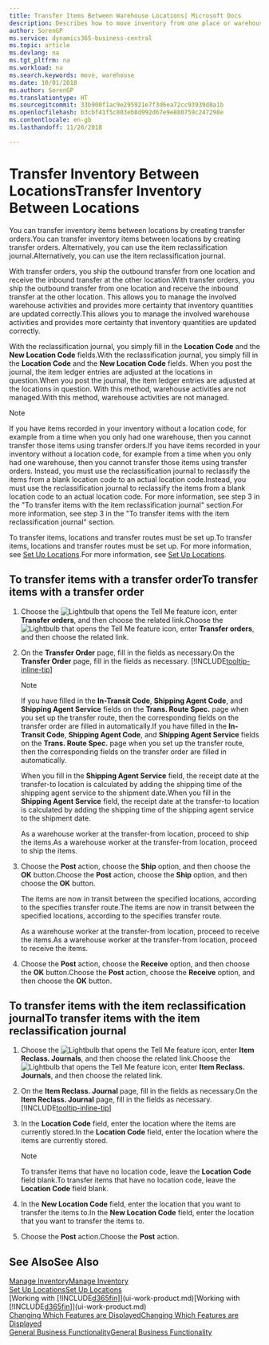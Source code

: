 ```yaml
---
title: Transfer Items Between Warehouse Locations| Microsoft Docs
description: Describes how to move inventory from one place or warehouse to another, either with the reclassification journal or with transfer orders.
author: SorenGP
ms.service: dynamics365-business-central
ms.topic: article
ms.devlang: na
ms.tgt_pltfrm: na
ms.workload: na
ms.search.keywords: move, warehouse
ms.date: 10/01/2018
ms.author: SorenGP
ms.translationtype: HT
ms.sourcegitcommit: 33b900f1ac9e295921e7f3d6ea72cc93939d8a1b
ms.openlocfilehash: b3cbf41f5c803eb8d992d67e9e880759c247298e
ms.contentlocale: en-gb
ms.lasthandoff: 11/26/2018

---
```

# <a name="transfer-inventory-between-locations"></a><span data-ttu-id="7ec50-103">Transfer Inventory Between Locations</span><span class="sxs-lookup"><span data-stu-id="7ec50-103">Transfer Inventory Between Locations</span></span>
<span data-ttu-id="7ec50-104">You can transfer inventory items between locations by creating transfer orders.</span><span class="sxs-lookup"><span data-stu-id="7ec50-104">You can transfer inventory items between locations by creating transfer orders.</span></span> <span data-ttu-id="7ec50-105">Alternatively, you can use the item reclassification journal.</span><span class="sxs-lookup"><span data-stu-id="7ec50-105">Alternatively, you can use the item reclassification journal.</span></span>

<span data-ttu-id="7ec50-106">With transfer orders, you ship the outbound transfer from one location and receive the inbound transfer at the other location.</span><span class="sxs-lookup"><span data-stu-id="7ec50-106">With transfer orders, you ship the outbound transfer from one location and receive the inbound transfer at the other location.</span></span> <span data-ttu-id="7ec50-107">This allows you to manage the involved warehouse activities and provides more certainty that inventory quantities are updated correctly.</span><span class="sxs-lookup"><span data-stu-id="7ec50-107">This allows you to manage the involved warehouse activities and provides more certainty that inventory quantities are updated correctly.</span></span>

<span data-ttu-id="7ec50-108">With the reclassification journal, you simply fill in the **Location Code** and the **New Location Code** fields.</span><span class="sxs-lookup"><span data-stu-id="7ec50-108">With the reclassification journal, you simply fill in the **Location Code** and the **New Location Code** fields.</span></span> <span data-ttu-id="7ec50-109">When you post the journal, the item ledger entries are adjusted at the locations in question.</span><span class="sxs-lookup"><span data-stu-id="7ec50-109">When you post the journal, the item ledger entries are adjusted at the locations in question.</span></span> <span data-ttu-id="7ec50-110">With this method, warehouse activities are not managed.</span><span class="sxs-lookup"><span data-stu-id="7ec50-110">With this method, warehouse activities are not managed.</span></span>

> [!NOTE]  
>   <span data-ttu-id="7ec50-111">If you have items recorded in your inventory without a location code, for example from a time when you only had one warehouse, then you cannot transfer those items using transfer orders.</span><span class="sxs-lookup"><span data-stu-id="7ec50-111">If you have items recorded in your inventory without a location code, for example from a time when you only had one warehouse, then you cannot transfer those items using transfer orders.</span></span> <span data-ttu-id="7ec50-112">Instead, you must use the reclassification journal to reclassify the items from a blank location code to an actual location code.</span><span class="sxs-lookup"><span data-stu-id="7ec50-112">Instead, you must use the reclassification journal to reclassify the items from a blank location code to an actual location code.</span></span>  <span data-ttu-id="7ec50-113">For more information, see step 3 in the "To transfer items with the item reclassification journal" section.</span><span class="sxs-lookup"><span data-stu-id="7ec50-113">For more information, see step 3 in the "To transfer items with the item reclassification journal" section.</span></span>

<span data-ttu-id="7ec50-114">To transfer items, locations and transfer routes must be set up.</span><span class="sxs-lookup"><span data-stu-id="7ec50-114">To transfer items, locations and transfer routes must be set up.</span></span> <span data-ttu-id="7ec50-115">For more information, see [Set Up Locations](inventory-how-setup-locations.md).</span><span class="sxs-lookup"><span data-stu-id="7ec50-115">For more information, see [Set Up Locations](inventory-how-setup-locations.md).</span></span>

## <a name="to-transfer-items-with-a-transfer-order"></a><span data-ttu-id="7ec50-116">To transfer items with a transfer order</span><span class="sxs-lookup"><span data-stu-id="7ec50-116">To transfer items with a transfer order</span></span>
1. <span data-ttu-id="7ec50-117">Choose the ![Lightbulb that opens the Tell Me feature](media/ui-search/search_small.png "Tell me what you want to do") icon, enter **Transfer orders**, and then choose the related link.</span><span class="sxs-lookup"><span data-stu-id="7ec50-117">Choose the ![Lightbulb that opens the Tell Me feature](media/ui-search/search_small.png "Tell me what you want to do") icon, enter **Transfer orders**, and then choose the related link.</span></span>
2. <span data-ttu-id="7ec50-118">On the **Transfer Order** page, fill in the fields as necessary.</span><span class="sxs-lookup"><span data-stu-id="7ec50-118">On the **Transfer Order** page, fill in the fields as necessary.</span></span> [!INCLUDE[tooltip-inline-tip](includes/tooltip-inline-tip_md.md)]

    > [!NOTE]  
    >   <span data-ttu-id="7ec50-119">If you have filled in the **In-Transit Code**, **Shipping Agent Code**, and **Shipping Agent Service** fields on the **Trans. Route Spec.** page when you set up the transfer route, then the corresponding fields on the transfer order are filled in automatically.</span><span class="sxs-lookup"><span data-stu-id="7ec50-119">If you have filled in the **In-Transit Code**, **Shipping Agent Code**, and **Shipping Agent Service** fields on the **Trans. Route Spec.** page when you set up the transfer route, then the corresponding fields on the transfer order are filled in automatically.</span></span>

    <span data-ttu-id="7ec50-120">When you fill in the **Shipping Agent Service** field, the receipt date at the transfer-to location is calculated by adding the shipping time of the shipping agent service to the shipment date.</span><span class="sxs-lookup"><span data-stu-id="7ec50-120">When you fill in the **Shipping Agent Service** field, the receipt date at the transfer-to location is calculated by adding the shipping time of the shipping agent service to the shipment date.</span></span>

    <span data-ttu-id="7ec50-121">As a warehouse worker at the transfer-from location, proceed to ship the items.</span><span class="sxs-lookup"><span data-stu-id="7ec50-121">As a warehouse worker at the transfer-from location, proceed to ship the items.</span></span>
3. <span data-ttu-id="7ec50-122">Choose the **Post** action, choose the **Ship** option, and then choose the **OK** button.</span><span class="sxs-lookup"><span data-stu-id="7ec50-122">Choose the **Post** action, choose the **Ship** option, and then choose the **OK** button.</span></span>

    <span data-ttu-id="7ec50-123">The items are now in transit between the specified locations, according to the specifies transfer route.</span><span class="sxs-lookup"><span data-stu-id="7ec50-123">The items are now in transit between the specified locations, according to the specifies transfer route.</span></span>

    <span data-ttu-id="7ec50-124">As a warehouse worker at the transfer-from location, proceed to receive the items.</span><span class="sxs-lookup"><span data-stu-id="7ec50-124">As a warehouse worker at the transfer-from location, proceed to receive the items.</span></span>
4. <span data-ttu-id="7ec50-125">Choose the **Post** action, choose the **Receive** option, and then choose the **OK** button.</span><span class="sxs-lookup"><span data-stu-id="7ec50-125">Choose the **Post** action, choose the **Receive** option, and then choose the **OK** button.</span></span>

## <a name="to-transfer-items-with-the-item-reclassification-journal"></a><span data-ttu-id="7ec50-126">To transfer items with the item reclassification journal</span><span class="sxs-lookup"><span data-stu-id="7ec50-126">To transfer items with the item reclassification journal</span></span>
1. <span data-ttu-id="7ec50-127">Choose the ![Lightbulb that opens the Tell Me feature](media/ui-search/search_small.png "Tell me what you want to do") icon, enter **Item Reclass. Journals**, and then choose the related link.</span><span class="sxs-lookup"><span data-stu-id="7ec50-127">Choose the ![Lightbulb that opens the Tell Me feature](media/ui-search/search_small.png "Tell me what you want to do") icon, enter **Item Reclass. Journals**, and then choose the related link.</span></span>
2. <span data-ttu-id="7ec50-128">On the **Item Reclass. Journal** page, fill in the fields as necessary.</span><span class="sxs-lookup"><span data-stu-id="7ec50-128">On the **Item Reclass. Journal** page, fill in the fields as necessary.</span></span> [!INCLUDE[tooltip-inline-tip](includes/tooltip-inline-tip_md.md)]
3. <span data-ttu-id="7ec50-129">In the **Location Code** field, enter the location where the items are currently stored.</span><span class="sxs-lookup"><span data-stu-id="7ec50-129">In the **Location Code** field, enter the location where the items are currently stored.</span></span>

    > [!NOTE]  
    >   <span data-ttu-id="7ec50-130">To transfer items that have no location code, leave the **Location Code** field blank.</span><span class="sxs-lookup"><span data-stu-id="7ec50-130">To transfer items that have no location code, leave the **Location Code** field blank.</span></span>
4. <span data-ttu-id="7ec50-131">In the **New Location Code** field, enter the location that you want to transfer the items to.</span><span class="sxs-lookup"><span data-stu-id="7ec50-131">In the **New Location Code** field, enter the location that you want to transfer the items to.</span></span>
5. <span data-ttu-id="7ec50-132">Choose the **Post** action.</span><span class="sxs-lookup"><span data-stu-id="7ec50-132">Choose the **Post** action.</span></span>

## <a name="see-also"></a><span data-ttu-id="7ec50-133">See Also</span><span class="sxs-lookup"><span data-stu-id="7ec50-133">See Also</span></span>
[<span data-ttu-id="7ec50-134">Manage Inventory</span><span class="sxs-lookup"><span data-stu-id="7ec50-134">Manage Inventory</span></span>](inventory-manage-inventory.md)  
[<span data-ttu-id="7ec50-135">Set Up Locations</span><span class="sxs-lookup"><span data-stu-id="7ec50-135">Set Up Locations</span></span>](inventory-how-setup-locations.md)  
<span data-ttu-id="7ec50-136">[Working with [!INCLUDE[d365fin](includes/d365fin_md.md)]](ui-work-product.md)</span><span class="sxs-lookup"><span data-stu-id="7ec50-136">[Working with [!INCLUDE[d365fin](includes/d365fin_md.md)]](ui-work-product.md)</span></span>  
[<span data-ttu-id="7ec50-137">Changing Which Features are Displayed</span><span class="sxs-lookup"><span data-stu-id="7ec50-137">Changing Which Features are Displayed</span></span>](ui-experiences.md)  
[<span data-ttu-id="7ec50-138">General Business Functionality</span><span class="sxs-lookup"><span data-stu-id="7ec50-138">General Business Functionality</span></span>](ui-across-business-areas.md)

